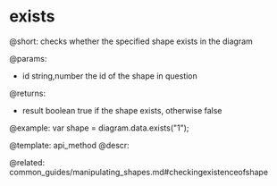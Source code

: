 exists
========

@short:
checks whether the specified shape exists in the diagram

@params:
- id 			string,number			the id of the shape in question

@returns:
- result		boolean				true if the shape exists, otherwise false


@example:
var shape = diagram.data.exists("1"); 


@template:	api_method
@descr:

@related:
common_guides/manipulating_shapes.md#checkingexistenceofshape